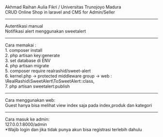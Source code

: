 Akhmad Raihan Aulia Fikri  /  Universitas Trunojoyo Madura<br>
CRUD Online Shop in laravel and CMS for Admin/Seller
<br><hr>
Autentikasi manual<br>
Notifikasi alert menggunakan sweetalert

<hr>
Cara memakai :<br>
1. composer install<br>
2. php artisan key:generate<br>
3. set database di ENV<br>
4. php artisan migrate<br>
5. composer require realrashid/sweet-alert<br>
6. kernel.php -> protected middleware group -> web : \RealRashid\SweetAlert\ToSweetAlert::class, <br>
7. php artisan sweetalert:publish <br>
<hr>
Cara menggunakan web:<br>
Guest hanya bisa melihat view index saja pada index,produk dan kategori
<hr>
Cara masuk ke admin:<br>
127.0.0.1:8000/admin
<br>*Wajib login dan jika tidak punya akun bisa registrasi terlebih dahulu
